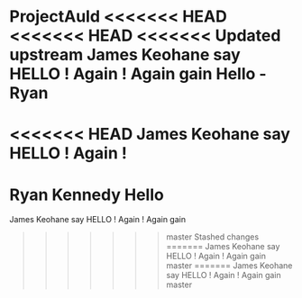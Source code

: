 ProjectAuld
<<<<<<< HEAD
<<<<<<< HEAD
<<<<<<< Updated upstream
James Keohane say HELLO ! Again ! Again gain
Hello - Ryan
=======
<<<<<<< HEAD
James Keohane say HELLO ! Again !
=======
Ryan Kennedy Hello
=======
James Keohane say HELLO ! Again ! Again gain
>>>>>>> master
>>>>>>> Stashed changes
=======
James Keohane say HELLO ! Again ! Again gain
>>>>>>> master
=======
James Keohane say HELLO ! Again ! Again gain
>>>>>>> master
